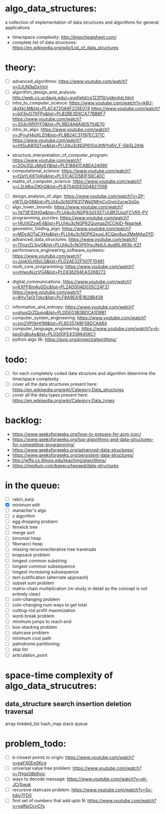 # algo_data_structures:
a collection of implementation of data structures and algorithms for general applications

- time/space complexity: http://bigocheatsheet.com/
- complete list of data structures: https://en.wikipedia.org/wiki/List_of_data_structures

# theory:
- [ ] advanced_algorithms: https://www.youtube.com/watch?v=0JUN9aDxVmI
- [ ] algorithm_design_and_analysis: http://web.cs.ucdavis.edu/~gusfield/cs122f10/videolist.html
- [ ] intro_to_computer_science:
    https://www.youtube.com/watch?v=k6U-i4gXkLM&list=PL4C4720A6F225E074
    https://www.youtube.com/watch?v=bX3jvD7XFPs&list=PLB2BE3D6CA77BB8F7
    https://www.youtube.com/watch?v=3S4cNfl0YF0&list=PL9B24A6A9D5754E70
- [ ] intro_to_algo: 
    https://www.youtube.com/watch?v=JPyuH4qXLZ0&list=PL8B24C31197EC371C
    https://www.youtube.com/watch?v=HtSuA80QTyo&list=PLUl4u3cNGP61Oq3tWYp6V_F-5jb5L2iHb
- structure_interpretation_of_computer_program: https://www.youtube.com/watch?v=2Op3QLzMgSY&list=PLE18841CABEA24090
- computational_science: https://www.youtube.com/watch?v=f2eYLK6TpRs&list=PL51CACD5B1F58C40C
- maths_of_computer_science: https://www.youtube.com/watch?v=L3LMbpZIKhQ&list=PLB7540DEDD482705B
- [ ] design_analysis_of_algo: https://www.youtube.com/watch?v=2P-yW7LQr08&list=PLUl4u3cNGP6317WaSNfmCvGym2ucw3oGp
- [ ] algo_lower_bounds: https://www.youtube.com/watch?v=7d73E1DiH0w&list=PLUl4u3cNGP63d33STUUBfZUpzFCVR5-PV
- [ ] programming_puzzles: https://www.youtube.com/watch?v=14UlXIZzwE4&list=PLUl4u3cNGP62QumaaZtCCjkID-NgqrleA
- [ ] geometric_folding_algo: https://www.youtube.com/watch?v=MDcAOTaCXHs&list=PLUl4u3cNGP62xuxL4CQpy8uo2MeM4a3YD
- [ ] advanced_data_structures: https://www.youtube.com/watch?v=T0yzrZL1py0&list=PLUl4u3cNGP61hsJNdULdudlRL493b-XZf
- [ ] performance_engineering_software_systems: https://www.youtube.com/watch?v=JzpkXLH9zLQ&list=PLD2AE32F507F10481
- [ ] multi_core_programming: https://www.youtube.com/watch?v=vhIwuNJzVG4&list=PLE638294EA3288272
- digital_communications: 
    https://www.youtube.com/watch?v=KXFF8m4uGDc&list=PL2AD004D035C24F21
    https://www.youtube.com/watch?v=8HvTaOrTokc&list=PLF8A9EA1E1B28B438
- [ ] information_and_entropy: https://www.youtube.com/watch?v=phxsQrZQupo&list=PLDDE03B3BDCA1D9B1
- [ ] computer_system_engineering: https://www.youtube.com/watch?v=zm2VP0kHl1M&list=PL6535748F59DCA484
- [ ] computer_language_engineering: https://www.youtube.com/watch?v=k-bpyDgBxAo&list=PL0300FE43396456C1
- [ ] python algo lib: https://pypi.org/project/algorithms/

# todo:
- [ ] for each completely coded data structure and algorithm determine the time/space complexity.
- [ ] cover all the data structures present here: https://en.wikipedia.org/wiki/Category:Data_structures
- [ ] cover all the data types present here: https://en.wikipedia.org/wiki/Category:Data_types

# backlog:
- https://www.geeksforgeeks.org/how-to-prepare-for-acm-icpc/
- https://www.geeksforgeeks.org/top-algorithms-and-data-structures-for-competitive-programming/
- https://www.geeksforgeeks.org/advanced-data-structures/
- https://www.geeksforgeeks.org/persistent-data-structures/
- http://jeffe.cs.illinois.edu/teaching/algorithms/
- https://medium.com/basecs/tagged/data-structures

# in the queue:
- [ ] rabin_karp
- [x] minimum edit
- [ ] manacher's algo
- [ ] z algorithm
- [ ] egg dropping problem
- [ ] fenwick tree
- [ ] merge sort
- [ ] binomial heap
- [ ] fibonacci heap
- [ ] missing recursive/iterative tree traversals
- [ ] knapsack problem
- [ ] longest common substring
- [ ] longest common subsequence
- [ ] longest increasing subsequence
- [ ] text-justification (alternate approach)
- [ ] subset sum problem
- [ ] matrix-chain multiplication (re-study in detail as the concept is not entirely clear)
- [ ] coin-changing problem
- [ ] coin-changing num ways to get total
- [ ] cutting-rod profit maximization
- [ ] word-break problem
- [ ] minimum jumps to reach end
- [ ] box-stacking problem
- [ ] staircase problem
- [ ] minimum cost path
- [ ] palindrome partitioning
- [ ] skip list
- [ ] articulation_point

# space-time complexity of algo_data_strucutres:

data_structure      search        insertion       deletion      traversal
-------------------------------------------------------------------------
array
linkded_list
hash_map
stack
queue


# problem_todo:
- [ ] k-closest points to origin: https://www.youtube.com/watch?v=eaYX0Ee0Kcg
- [ ] universal value tree problem: https://www.youtube.com/watch?v=7HgsS8bRvjo
- [ ] ways to decode message: https://www.youtube.com/watch?v=qli-JCrSwuk
- [ ] recursive staircase problem: https://www.youtube.com/watch?v=5o-kdjv7FD0
- [ ] find set of numbers that add upto N: https://www.youtube.com/watch?v=nqlNzOcnCfs
